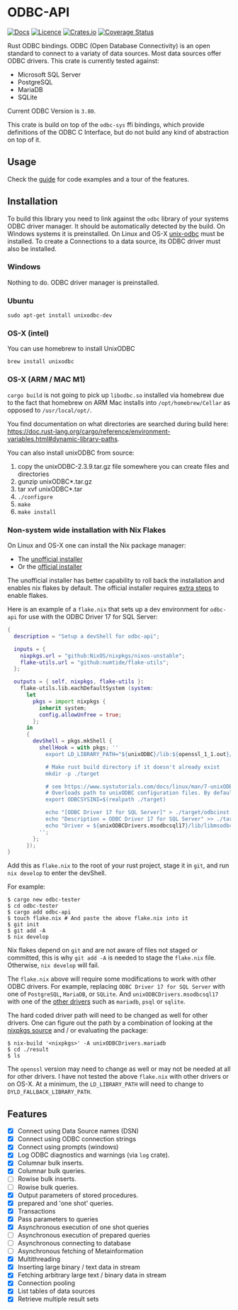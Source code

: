 # ODBC-API

[![Docs](https://docs.rs/odbc-api/badge.svg)](https://docs.rs/odbc-api/)
[![Licence](https://img.shields.io/crates/l/odbc-api)](https://github.com/pacman82/odbc-api/blob/main/License)
[![Crates.io](https://img.shields.io/crates/v/odbc-api)](https://crates.io/crates/odbc-api)
[![Coverage Status](https://coveralls.io/repos/github/pacman82/odbc-api/badge.svg?branch=main)](https://coveralls.io/github/pacman82/odbc-api?branch=main)

Rust ODBC bindings. ODBC (Open Database Connectivity) is an open standard to connect to a variaty of data sources. Most data sources offer ODBC drivers. This crate is currently tested against:

* Microsoft SQL Server
* PostgreSQL
* MariaDB
* SQLite

Current ODBC Version is `3.80`.

This crate is build on top of the `odbc-sys` ffi bindings, which provide definitions of the ODBC C Interface, but do not build any kind of abstraction on top of it.

## Usage

Check the [guide](https://docs.rs/odbc-api/latest/odbc_api/guide/index.html) for code examples and a tour of the features.

## Installation

To build this library you need to link against the `odbc` library of your systems ODBC driver manager. It should be automatically detected by the build. On Windows systems it is preinstalled. On Linux and OS-X [unix-odbc](http://www.unixodbc.org/) must be installed. To create a Connections to a data source, its ODBC driver must also be installed.

### Windows

Nothing to do. ODBC driver manager is preinstalled.

### Ubuntu

```shell
sudo apt-get install unixodbc-dev
```

### OS-X (intel)

You can use homebrew to install UnixODBC

```shell
brew install unixodbc
```

### OS-X (ARM / MAC M1)

`cargo build` is not going to pick up `libodbc.so` installed via homebrew due to the fact that homebrew on ARM Mac installs into `/opt/homebrew/Cellar` as opposed to `/usr/local/opt/`.

You find documentation on what directories are searched during build here: <https://doc.rust-lang.org/cargo/reference/environment-variables.html#dynamic-library-paths>.

You can also install unixODBC from source:

1. copy the unixODBC-2.3.9.tar.gz file somewhere you can create files and directories
2. gunzip unixODBC*.tar.gz
3. tar xvf unixODBC*.tar
4. `./configure`
5. `make`
6. `make install`

### Non-system wide installation with Nix Flakes

On Linux and OS-X one can install the Nix package manager:

- The [unofficial installer](https://zero-to-nix.com/start/install)
- Or the [official installer](https://nixos.org/download.html)

The unofficial installer has better capability to roll back the installation and enables nix flakes by default. The official installer requires [extra steps](https://nixos.wiki/wiki/Flakes) to enable flakes.

Here is an example of a `flake.nix` that sets up a dev environment for `odbc-api` for use with the ODBC Driver 17 for SQL Server:

```nix
{
  description = "Setup a devShell for odbc-api";

  inputs = {
    nixpkgs.url = "github:NixOS/nixpkgs/nixos-unstable";
    flake-utils.url = "github:numtide/flake-utils";
  };

  outputs = { self, nixpkgs, flake-utils }:
    flake-utils.lib.eachDefaultSystem (system:
      let
        pkgs = import nixpkgs {
          inherit system;
          config.allowUnfree = true;
        };
      in
      {
        devShell = pkgs.mkShell {
          shellHook = with pkgs; ''
            export LD_LIBRARY_PATH="${unixODBC}/lib:${openssl_1_1.out}/lib";

            # Make rust build directory if it doesn't already exist
            mkdir -p ./target

            # see https://www.systutorials.com/docs/linux/man/7-unixODBC/
            # Overloads path to unixODBC configuration files. By default equals to '/etc'.
            export ODBCSYSINI=$(realpath ./target)

            echo "[ODBC Driver 17 for SQL Server]" > ./target/odbcinst.ini
            echo "Description = ODBC Driver 17 for SQL Server" >> ./target/odbcinst.ini
            echo "Driver = ${unixODBCDrivers.msodbcsql17}/lib/libmsodbcsql-17.7.so.1.1" >> ./target/odbcinst.ini
          '';
        };
      });
}
```

Add this as `flake.nix` to the root of your rust project, stage it in `git`, and run `nix develop` to enter the devShell.

For example:

```shell
$ cargo new odbc-tester
$ cd odbc-tester
$ cargo add odbc-api
$ touch flake.nix # And paste the above flake.nix into it
$ git init
$ git add -A
$ nix develop
```

Nix flakes depend on `git` and are not aware of files not staged or committed, this is why `git add -A` is needed to stage the `flake.nix` file. Otherwise, `nix develop` will fail.

The `flake.nix` above will require some modifications to work with other ODBC drivers. For example, replacing `ODBC Driver 17 for SQL Server` with one of `PostgreSQL`, `MariaDB`, or `SQLite`. And `unixODBCDrivers.msodbcsql17` with one of the [other drivers](https://search.nixos.org/options?channel=unstable&show=environment.unixODBCDrivers&from=0&size=50&sort=relevance&type=packages&query=unixODBCDrivers) such as `mariadb`, `psql` or `sqlite`.

The hard coded driver path will need to be changed as well for other drivers. One can figure out the path by a combination of looking at the [nixpkgs source](https://github.com/NixOS/nixpkgs/blob/456d8190ad756a30d69064381b5149bceabc14a6/pkgs/development/libraries/unixODBCDrivers/default.nix#L62) and / or evaluating the package:

```shell
$ nix-build '<nixpkgs>' -A unixODBCDrivers.mariadb
$ cd ./result
$ ls
```

The `openssl` version may need to change as well or may not be needed at all for other drivers. I have not tested the above `flake.nix` with other drivers or on OS-X. At a minimum, the `LD_LIBRARY_PATH` will need to change to `DYLD_FALLBACK_LIBRARY_PATH`.

## Features

* [x] Connect using Data Source names (DSN)
* [x] Connect using ODBC connection strings
* [x] Connect using prompts (windows)
* [x] Log ODBC diagnostics and warnings (via `log` crate).
* [x] Columnar bulk inserts.
* [x] Columnar bulk queries.
* [ ] Rowise bulk inserts.
* [ ] Rowise bulk queries.
* [x] Output parameters of stored procedures.
* [x] prepared and 'one shot' queries.
* [x] Transactions
* [x] Pass parameters to queries
* [x] Asynchronous execution of one shot queries
* [ ] Asynchronous execution of prepared queries
* [ ] Asynchronous connecting to database
* [ ] Asynchronous fetching of Metainformation
* [x] Multithreading
* [x] Inserting large binary / text data in stream
* [x] Fetching arbitrary large text / binary data in stream
* [x] Connection pooling
* [x] List tables of data sources
* [x] Retrieve multiple result sets
